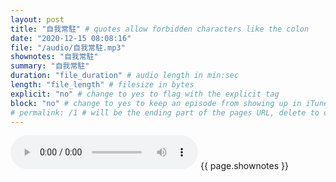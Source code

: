 ```yaml
---
layout: post
title: "自我常駐" # quotes allow forbidden characters like the colon
date: "2020-12-15 08:08:16"
file: "/audio/自我常駐.mp3"
shownotes: "自我常駐"
summary: "自我常駐"
duration: "file_duration" # audio length in min:sec
length: "file_length" # filesize in bytes
explicit: "no" # change to yes to flag with the explicit tag
block: "no" # change to yes to keep an episode from showing up in iTunes
# permalink: /1 # will be the ending part of the pages URL, delete to default to the title
---
```


<audio controls>
<source src="{{site.url}}{{site.baseurl}}{{ page.file }}" type="audio/x-mp3">
Your browser does not support the audio element.
</audio>
{{ page.shownotes }}
